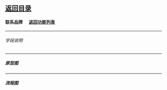 ## [返回目录](../../readme.md)  
#### 联系品牌 &nbsp;&nbsp;&nbsp;&nbsp; [返回功能列表](../5_Function.md)
---
###### 字段说明
---
##### 原型图

---
##### 流程图